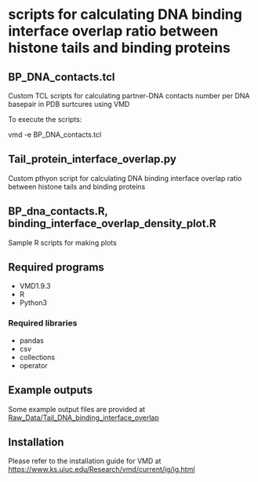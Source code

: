 # scripts for calculating DNA binding interface overlap ratio between histone tails and binding proteins

## BP_DNA_contacts.tcl
Custom TCL scripts for calculating partner-DNA contacts number per DNA basepair in PDB surtcures using VMD

To execute the scripts:

vmd -e BP_DNA_contacts.tcl

## Tail_protein_interface_overlap.py

Custom pthyon script for calculating DNA binding interface overlap ratio between histone tails and binding proteins

## BP_dna_contacts.R, binding_interface_overlap_density_plot.R

Sample R scripts for making plots
 
## Required programs

* VMD1.9.3
* R
* Python3

### Required libraries

* pandas
* csv
* collections
* operator

## Example outputs

Some example output files are provided at [Raw_Data/Tail_DNA_binding_interface_overlap](https://github.com/yunhuip/Supplementary-data-for-Peng-et-al-2021/tree/main/Raw_Data/Tail_DNA_binding_interface_overlap)

## Installation

Please refer to the installation guide for VMD at https://www.ks.uiuc.edu/Research/vmd/current/ig/ig.html


